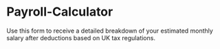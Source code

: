 # Payroll-Calculator
Use this form to receive a detailed breakdown of your estimated monthly salary after deductions based on UK tax regulations.

